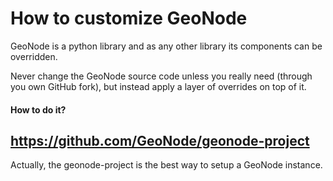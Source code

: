 # How to customize GeoNode

GeoNode is a python library and as any other library its components can be overridden.

Never change the GeoNode source code unless you really need (through you own GitHub fork), but instead apply a layer of overrides on top of it.

#### How to do it?

## https://github.com/GeoNode/geonode-project

Actually, the geonode-project is the best way to setup a GeoNode instance.
